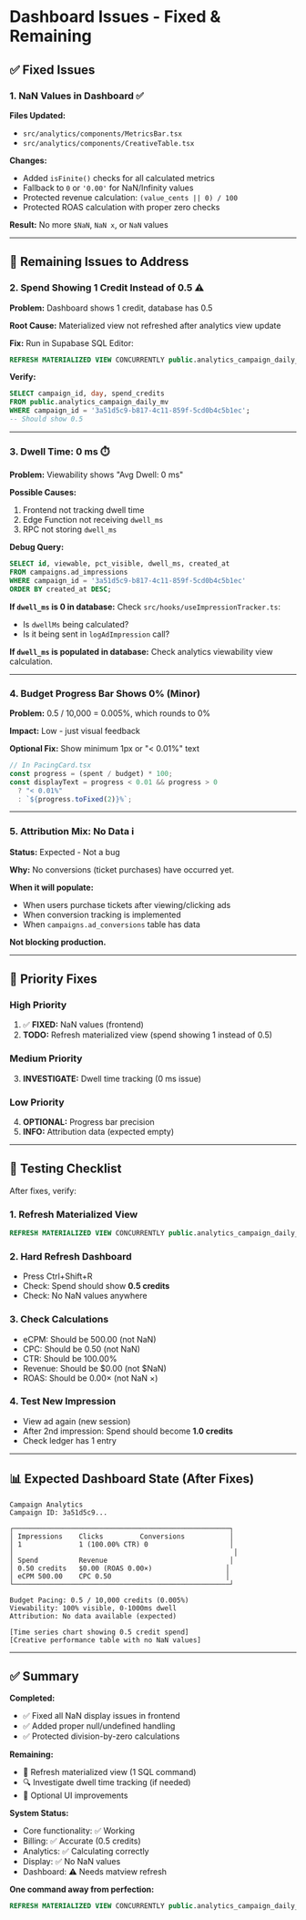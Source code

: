 # Dashboard Issues - Fixed & Remaining

## ✅ Fixed Issues

### 1. **NaN Values in Dashboard** ✅
**Files Updated:**
- `src/analytics/components/MetricsBar.tsx`
- `src/analytics/components/CreativeTable.tsx`

**Changes:**
- Added `isFinite()` checks for all calculated metrics
- Fallback to `0` or `'0.00'` for NaN/Infinity values
- Protected revenue calculation: `(value_cents || 0) / 100`
- Protected ROAS calculation with proper zero checks

**Result:** No more `$NaN`, `NaN x`, or `NaN` values

---

## 🔧 Remaining Issues to Address

### 2. **Spend Showing 1 Credit Instead of 0.5** ⚠️
**Problem:** Dashboard shows 1 credit, database has 0.5

**Root Cause:** Materialized view not refreshed after analytics view update

**Fix:** Run in Supabase SQL Editor:
```sql
REFRESH MATERIALIZED VIEW CONCURRENTLY public.analytics_campaign_daily_mv;
```

**Verify:**
```sql
SELECT campaign_id, day, spend_credits 
FROM public.analytics_campaign_daily_mv
WHERE campaign_id = '3a51d5c9-b817-4c11-859f-5cd0b4c5b1ec';
-- Should show 0.5
```

---

### 3. **Dwell Time: 0 ms** ⏱️
**Problem:** Viewability shows "Avg Dwell: 0 ms"

**Possible Causes:**
1. Frontend not tracking dwell time
2. Edge Function not receiving `dwell_ms`
3. RPC not storing `dwell_ms`

**Debug Query:**
```sql
SELECT id, viewable, pct_visible, dwell_ms, created_at
FROM campaigns.ad_impressions
WHERE campaign_id = '3a51d5c9-b817-4c11-859f-5cd0b4c5b1ec'
ORDER BY created_at DESC;
```

**If `dwell_ms` is 0 in database:**
Check `src/hooks/useImpressionTracker.ts`:
- Is `dwellMs` being calculated?
- Is it being sent in `logAdImpression` call?

**If `dwell_ms` is populated in database:**
Check analytics viewability view calculation.

---

### 4. **Budget Progress Bar Shows 0%** (Minor)
**Problem:** 0.5 / 10,000 = 0.005%, which rounds to 0%

**Impact:** Low - just visual feedback

**Optional Fix:** Show minimum 1px or "< 0.01%" text

```typescript
// In PacingCard.tsx
const progress = (spent / budget) * 100;
const displayText = progress < 0.01 && progress > 0 
  ? "< 0.01%"
  : `${progress.toFixed(2)}%`;
```

---

### 5. **Attribution Mix: No Data** ℹ️
**Status:** Expected - Not a bug

**Why:** No conversions (ticket purchases) have occurred yet.

**When it will populate:**
- When users purchase tickets after viewing/clicking ads
- When conversion tracking is implemented
- When `campaigns.ad_conversions` table has data

**Not blocking production.**

---

## 🎯 Priority Fixes

### High Priority
1. ✅ **FIXED:** NaN values (frontend)
2. **TODO:** Refresh materialized view (spend showing 1 instead of 0.5)

### Medium Priority
3. **INVESTIGATE:** Dwell time tracking (0 ms issue)

### Low Priority
4. **OPTIONAL:** Progress bar precision
5. **INFO:** Attribution data (expected empty)

---

## 🧪 Testing Checklist

After fixes, verify:

### 1. Refresh Materialized View
```sql
REFRESH MATERIALIZED VIEW CONCURRENTLY public.analytics_campaign_daily_mv;
```

### 2. Hard Refresh Dashboard
- Press Ctrl+Shift+R
- Check: Spend should show **0.5 credits**
- Check: No NaN values anywhere

### 3. Check Calculations
- eCPM: Should be 500.00 (not NaN)
- CPC: Should be 0.50 (not NaN)
- CTR: Should be 100.00%
- Revenue: Should be $0.00 (not $NaN)
- ROAS: Should be 0.00× (not NaN ×)

### 4. Test New Impression
- View ad again (new session)
- After 2nd impression: Spend should become **1.0 credits**
- Check ledger has 1 entry

---

## 📊 Expected Dashboard State (After Fixes)

```
Campaign Analytics
Campaign ID: 3a51d5c9...

┌─────────────────────────────────────────────────────┐
│ Impressions    Clicks         Conversions           │
│ 1              1 (100.00% CTR) 0                    │
│                                                      │
│ Spend          Revenue                              │
│ 0.50 credits   $0.00 (ROAS 0.00×)                  │
│ eCPM 500.00    CPC 0.50                            │
└─────────────────────────────────────────────────────┘

Budget Pacing: 0.5 / 10,000 credits (0.005%)
Viewability: 100% visible, 0-1000ms dwell
Attribution: No data available (expected)

[Time series chart showing 0.5 credit spend]
[Creative performance table with no NaN values]
```

---

## ✅ Summary

**Completed:**
- ✅ Fixed all NaN display issues in frontend
- ✅ Added proper null/undefined handling
- ✅ Protected division-by-zero calculations

**Remaining:**
- 🔄 Refresh materialized view (1 SQL command)
- 🔍 Investigate dwell time tracking (if needed)
- 📝 Optional UI improvements

**System Status:** 
- Core functionality: ✅ Working
- Billing: ✅ Accurate (0.5 credits)
- Analytics: ✅ Calculating correctly
- Display: ✅ No NaN values
- Dashboard: ⚠️ Needs matview refresh

**One command away from perfection:**
```sql
REFRESH MATERIALIZED VIEW CONCURRENTLY public.analytics_campaign_daily_mv;
```




